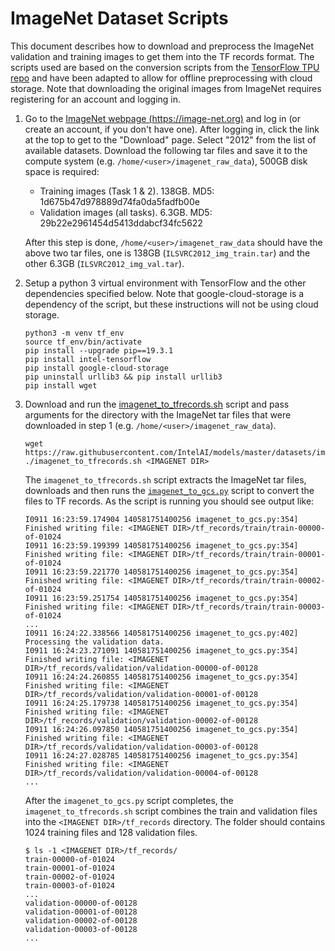 # ImageNet Dataset Scripts

This document describes how to download and preprocess the ImageNet validation
and training images to get them into the TF records format. The scripts used
are based on the conversion scripts from the
[TensorFlow TPU repo](https://github.com/tensorflow/tpu) and have been adapted
to allow for offline preprocessing with cloud storage. Note that downloading
the original images from ImageNet requires registering for an account and
logging in.

1. Go to the [ImageNet webpage (https://image-net.org)](https://image-net.org)
   and log in (or create an account, if you don't have one). After logging in,
   click the link at the top to get to the "Download" page. Select "2012" from
   the list of available datasets.
   Download the following tar files and save it to the compute system
   (e.g. `/home/<user>/imagenet_raw_data`), 500GB disk space is required:

   * Training images (Task 1 & 2). 138GB. MD5: 1d675b47d978889d74fa0da5fadfb00e
   * Validation images (all tasks). 6.3GB. MD5: 29b22e2961454d5413ddabcf34fc5622

   After this step is done, `/home/<user>/imagenet_raw_data` should have the above two
   tar files, one is 138GB (`ILSVRC2012_img_train.tar`) and the other 6.3GB
   (`ILSVRC2012_img_val.tar`).

2. Setup a python 3 virtual environment with TensorFlow and the other
   dependencies specified below. Note that google-cloud-storage is a dependency
   of the script, but these instructions will not be using cloud storage.
   ```
   python3 -m venv tf_env
   source tf_env/bin/activate
   pip install --upgrade pip==19.3.1
   pip install intel-tensorflow
   pip install google-cloud-storage
   pip uninstall urllib3 && pip install urllib3
   pip install wget
   ```

3. Download and run the [imagenet_to_tfrecords.sh](imagenet_to_tfrecords.sh) script and pass
   arguments for the directory with the ImageNet tar files that were downloaded
   in step 1 (e.g. `/home/<user>/imagenet_raw_data`).
   ```
   wget https://raw.githubusercontent.com/IntelAI/models/master/datasets/imagenet/imagenet_to_tfrecords.sh
   ./imagenet_to_tfrecords.sh <IMAGENET DIR>
   ```
   The `imagenet_to_tfrecords.sh` script extracts the ImageNet tar files, downloads and
   then runs the [`imagenet_to_gcs.py`](imagenet_to_gcs.py) script to convert the
   files to TF records. As the script is running you should see output like:
   ```
   I0911 16:23:59.174904 140581751400256 imagenet_to_gcs.py:354] Finished writing file: <IMAGENET DIR>/tf_records/train/train-00000-of-01024
   I0911 16:23:59.199399 140581751400256 imagenet_to_gcs.py:354] Finished writing file: <IMAGENET DIR>/tf_records/train/train-00001-of-01024
   I0911 16:23:59.221770 140581751400256 imagenet_to_gcs.py:354] Finished writing file: <IMAGENET DIR>/tf_records/train/train-00002-of-01024
   I0911 16:23:59.251754 140581751400256 imagenet_to_gcs.py:354] Finished writing file: <IMAGENET DIR>/tf_records/train/train-00003-of-01024
   ...
   I0911 16:24:22.338566 140581751400256 imagenet_to_gcs.py:402] Processing the validation data.
   I0911 16:24:23.271091 140581751400256 imagenet_to_gcs.py:354] Finished writing file: <IMAGENET DIR>/tf_records/validation/validation-00000-of-00128
   I0911 16:24:24.260855 140581751400256 imagenet_to_gcs.py:354] Finished writing file: <IMAGENET DIR>/tf_records/validation/validation-00001-of-00128
   I0911 16:24:25.179738 140581751400256 imagenet_to_gcs.py:354] Finished writing file: <IMAGENET DIR>/tf_records/validation/validation-00002-of-00128
   I0911 16:24:26.097850 140581751400256 imagenet_to_gcs.py:354] Finished writing file: <IMAGENET DIR>/tf_records/validation/validation-00003-of-00128
   I0911 16:24:27.028785 140581751400256 imagenet_to_gcs.py:354] Finished writing file: <IMAGENET DIR>/tf_records/validation/validation-00004-of-00128
   ...
   ```
   After the `imagenet_to_gcs.py` script completes, the `imagenet_to_tfrecords.sh` script combines
   the train and validation files into the `<IMAGENET DIR>/tf_records`
   directory. The folder should contains 1024 training files and 128 validation
   files.
   ```
   $ ls -1 <IMAGENET DIR>/tf_records/
   train-00000-of-01024
   train-00001-of-01024
   train-00002-of-01024
   train-00003-of-01024
   ...
   validation-00000-of-00128
   validation-00001-of-00128
   validation-00002-of-00128
   validation-00003-of-00128
   ...
   ```
